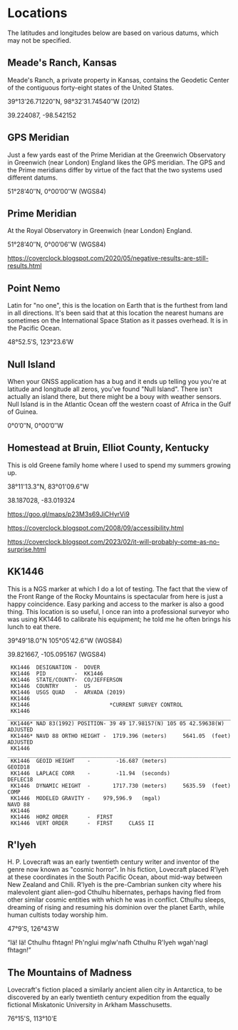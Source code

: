 # Locations

The latitudes and longitudes below are based on various datums, which
may not be specified.

## Meade's Ranch, Kansas

Meade's Ranch, a private property in Kansas, contains the Geodetic Center of
the contiguous forty-eight states of the United States.

39°13’26.71220″N, 98°32’31.74540″W (2012)

39.224087, -98.542152

## GPS Meridian

Just a few yards east of the Prime Meridian at the Greenwich Observatory
in Greenwich (near London) England likes the GPS meridian. The GPS and the
Prime meridians differ by virtue of the fact that the two systems used
different datums.

51°28’40″N, 0°00’00″W (WGS84)

## Prime Meridian

At the Royal Observatory in Greenwich (near London) England.

51°28’40″N, 0°00’06″W (WGS84)

<https://coverclock.blogspot.com/2020/05/negative-results-are-still-results.html>

## Point Nemo

Latin for "no one", this is the location on Earth that is the furthest
from land in all directions. It's been said that at this location the
nearest humans are sometimes on the International Space Station as it
passes overhead. It is in the Pacific Ocean.

48°52.5′S, 123°23.6′W

## Null Island

When your GNSS application has a bug and it ends up telling you you're at
latitude and longitude all zeros, you've found "Null Island". There isn't
actually an island there, but there might be a bouy with weather sensors.
Null Island is in the Atlantic Ocean off the western coast of Africa in the
Gulf of Guinea.

0°0’0″N, 0°00’0″W

## Homestead at Bruin, Elliot County, Kentucky

This is old Greene family home where I used to spend my summers growing up.

38°11'13.3"N, 83°01'09.6"W

38.187028, -83.019324

<https://goo.gl/maps/p23M3s69JiCHyrVi9>

<https://coverclock.blogspot.com/2008/09/accessibility.html>

<https://coverclock.blogspot.com/2023/02/it-will-probably-come-as-no-surprise.html>

## KK1446

This is a NGS marker at which I do a lot of testing. The fact that
the view of the Front Range of the Rocky Mountains is spectacular
from here is just a happy coincidence. Easy parking and access to
the marker is also a good thing. This location is so useful, I once
ran into a professional surveyor who was using KK1446 to calibrate his
equipment; he told me he often brings his lunch to eat there.

39°49'18.0"N 105°05'42.6"W (WGS84)

39.821667, -105.095167 (WGS84)

     KK1446  DESIGNATION -  DOVER
     KK1446  PID         -  KK1446
     KK1446  STATE/COUNTY-  CO/JEFFERSON
     KK1446  COUNTRY     -  US
     KK1446  USGS QUAD   -  ARVADA (2019)
     KK1446
     KK1446                         *CURRENT SURVEY CONTROL
     KK1446  ______________________________________________________________________
     KK1446* NAD 83(1992) POSITION- 39 49 17.98157(N) 105 05 42.59638(W)   ADJUSTED  
     KK1446* NAVD 88 ORTHO HEIGHT -  1719.396 (meters)     5641.05  (feet) ADJUSTED  
     KK1446  ______________________________________________________________________
     KK1446  GEOID HEIGHT    -        -16.687 (meters)                     GEOID18
     KK1446  LAPLACE CORR    -        -11.94  (seconds)                    DEFLEC18
     KK1446  DYNAMIC HEIGHT  -       1717.730 (meters)     5635.59  (feet) COMP
     KK1446  MODELED GRAVITY -    979,596.9   (mgal)                       NAVD 88
     KK1446
     KK1446  HORZ ORDER      -  FIRST
     KK1446  VERT ORDER      -  FIRST     CLASS II

## R'lyeh

H. P. Lovecraft was an early twentieth century writer and inventor of the genre now
known as "cosmic horror". In his fiction, Lovecraft placed R'lyeh at these coordinates
in the South Pacific Ocean, about mid-way between New Zealand and Chili. R'lyeh is the
pre-Cambrian sunken city where his malevolent giant alien-god Cthulhu hibernates,
perhaps having fled from other similar cosmic entities with which he was in conflict.
Cthulhu sleeps, dreaming of rising and resuming his dominion over the planet Earth,
while human cultists today worship him.

47°9′S, 126°43′W

“Iä! Iä! Cthulhu fhtagn! Ph'nglui mglw'nafh Cthulhu R'lyeh wgah'nagl fhtagn!”

## The Mountains of Madness

Lovecraft's fiction placed a similarly ancient alien city in Antarctica, to be
discovered by an early twentieth century expedition from the equally fictional
Miskatonic University in Arkham Masschusetts.

76°15'S, 113°10'E
